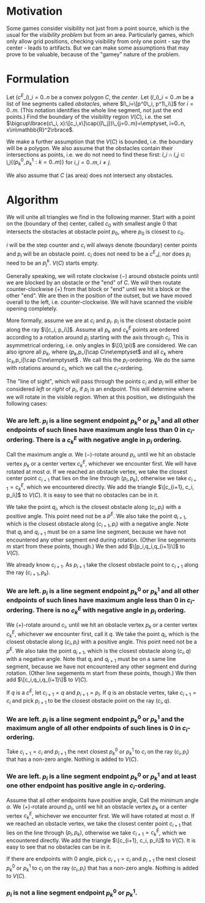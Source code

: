 # Motivation

Some games consider visibility not just from a point source, which is the usual for the _visibility problem_ but from an area. Particularly games, which only allow grid positions, checking visibility from only one point - say the center - leads to artifacts.  But we can make some assumptions that may prove to be valuable, because of the "gamey" nature of the problem.

# Formulation

Let $({c^E\_i})\_{i=0..n}$ be a convex polygon $C$, the _center_. Let $({l\_i})\_{i=0..m}$ be a list of line segments called _obstacles_, where $l\_i=\[p^0\_i, p^1\_i\]$ for $i=0..m$. (This notation identifies the whole line segment, not just the end points.) Find the boundary of the visibility region $V(C)$, i.e. the set $\bigcup\lbrace(c\_i, x):\[c_i,x\]\cap({l\_j})\_{j=0..m}=\emptyset, i=0..n, x\in\mathbb{R}^2\rbrace$.

We make a further assumption that the $V(C)$ is bounded, i.e. the boundary will be a polygon. We also assume that the obstacles contain their intersections as points, i.e. we do not need to find these first: $l\_i\cap l\_j\subset\bigcup\lbrace(p^0_k,p^1_k : k=0..m)\rbrace$ for $i,j=0..m, i\neq j$.

We also assume that $C$ (as area) does not intersect any obstacles.

# Algorithm

We will unite all triangles we find in the following manner. Start with a point on the (boundary of the) center, called $c_0$ with smallest angle $0$ that intersects the obstacles at obstacle point $p_0$, where $p_0$ is closest to $c_0$.

$i$ will be the step counter and $c_i$ will always denote (boundary) center points and $p_i$ will be an obstacle point. $c_i$ does not need to be a $c^E\_j$, nor does $p_i$ need to be an $p^k_j$. $V(C)$ starts empty.

Generally speaking, we will rotate clockwise ($-$) around obstacle points until we are blocked by an obstacle or the "end" of $C$. We will then routate counter-clockwise ($+$) from that block or "end" until we hit a block or the other "end". We are then in the position of the outset, but we have moved overall to the left, i.e. counter-clockwise. We will have scanned the visible opening completely.

More formally, assume we are at $c_i$ and $p_i$. $p_i$ is the closest obstacle point along the ray $\[c_i, p_i\]$. Assume all $p_k$ and $c^E_k$ points are ordered according to a rotation around $p_i$ starting with the axis through $c_i$. This is asymmetrical ordering, i.e. only angles in $\[0,\pi)$ are considered. We can also ignore all $p_k$, where $(p_k,$p_i\]\cap C\ne\emptyset$ and all $c_k$ where $(c_k,$p_i\]\cap C\ne\emptyset$ . We call this the $p_i$-ordering. We do the same with rotations around $c_i$, which we call the $c_i$-ordering.

The "line of sight", which will pass through the points $c_i$ and $p_i$ will either be considered _left_ or _right_ of $p_i$, if $p_i$ is an endpoint. This will determine where we will rotate in the visible region. When at this position, we distinguish the following cases:

### We are left. $p_i$ is a line segment endpoint $p^0_k$ or $p^1_k$ and all other endpoints of such lines have maximum angle less than 0 in $c_i$-ordering. There is a $c^E_k$ with negative angle in $p_i$ ordering.

Call the maximum angle $\alpha$. We ($-$)-rotate around $p_i$, until we hit an obstacle vertex $p_k$ or a center vertex $c^E_k$, whichever we encounter first. We will have rotated at most $\alpha$. If we reached an obstacle vertex, we take the closest center point $c_{i+1}$ that lies on the line through $(p_i,p_k)$, otherwise we take $c_{i+1}=c^E_k$, which we encountered directly. We add the triangle $\[c_{i+1}, c_i, p_i\]$ to $V(C)$. It is easy to see that no obstacles can be in it.

We take the point $q_i$, which is the closest obstacle along $(c_i,p_i)$ with a positive angle. This point need not be a $p^E$. We also take the point $q_{i+1}$, which is the closest obstacle along $(c_{i+1},p_i)$ with a negative angle. Note that $q_i$ and $q_{i+1}$ must be on a same line segment, because we have not encountered any other segment end during rotation. (Other line segements m start from these points, though.) We then add $\[p_i,q_i,q_{i+1}\]$ to $V(C)$.

We already know $c_{i+1}$. As $p_{i+1}$ take the closest obstacle point to $c_{i+1}$ along the ray $(c_{i+1}, p_k)$.

### We are left. $p_i$ is a line segment endpoint $p^0_k$ or $p^1_k$ and all other endpoints of such lines have maximum angle less than 0 in $c_i$-ordering. There is no $c^E_k$ with negative angle in $p_i$ ordering.

We ($+$)-rotate around $c_i$, until we hit an obstacle vertex $p_k$ or a center vertex $c^E_k$, whichever we encounter first, call it $q$. We take the point $q_i$, which is the closest obstacle along $(c_i,p_i)$ with a positive angle. This point need not be a $p^E$. We also take the point $q_{i+1}$, which is the closest obstacle along $(c_i,q)$ with a negative angle. Note that $q_i$ and $q_{i+1}$ must be on a same line segment, because we have not encountered any other segment end during rotation. (Other line segements m start from these points, though.) We then add $\[c_i,q_i,q_{i+1}\]$ to $V(C)$.

If $q$ is a $c^E$, let $c_{i+1}=q$ and $p_{i+1}=p_i$. If $q$ is an obstacle vertex, take $c_{i+1}=c_i$ and pick $p_{i+1}$ to be the closest obstacle point on the ray $(c_i,q)$.

### We are left. $p_i$ is a line segment endpoint $p^0_k$ or $p^1_k$ and the maximum angle of all other endpoints of such lines is 0 in $c_i$-ordering.

Take $c_{i+1}=c_i$ and $p_{i+1}$ the next closest $p^0_k$ or $p^1_k$ to $c_i$ on the ray $(c_i,p_i)$ that has a non-zero angle. Nothing is added to $V(C)$.

### We are left. $p_i$ is a line segment endpoint $p^0_k$ or $p^1_k$ and at least one other endpoint has positive angle in $c_i$-ordering.

Assume that all other endpoints have positive angle, Call the minimum angle $\alpha$. We ($+$)-rotate around $p_i$, until we hit an obstacle vertex $p_k$ or a center vertex $c^E_k$, whichever we encounter first. We will have rotated at most $\alpha$. If we reached an obstacle vertex, we take the closest center point $c_{i+1}$ that lies on the line through $(p_i,p_k)$, otherwise we take $c_{i+1}=c^E_k$, which we encountered directly. We add the triangle $\[c_{i+1}, c_i, p_i\]$ to $V(C)$. It is easy to see that no obstacles can be in it.

If there are endpoints with 0 angle, pick $c_{i+1}=c_i$ and $p_{i+1}$ the next closest $p^0_k$ or $p^1_k$ to $c_i$ on the ray $(c_i,p_i)$ that has a non-zero angle. Nothing is added to $V(C)$.

### $p_i$ is not a line segment endpoint $p^0_k$ or $p^1_k$.

